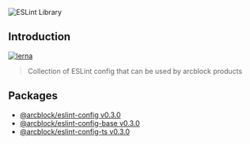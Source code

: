 ![ESLint Library](https://www.arcblock.io/.netlify/functions/badge/?text=ESLint%20Library)

## Introduction

[![lerna](https://img.shields.io/badge/maintained%20with-lerna-cc00ff.svg)](https://lernajs.io/)

> Collection of ESLint config that can be used by arcblock products

## Packages

- [@arcblock/eslint-config v0.3.0](./packages/eslint-config)
- [@arcblock/eslint-config-base v0.3.0](./packages/eslint-config-base)
- [@arcblock/eslint-config-ts v0.3.0](./packages/eslint-config-ts)

